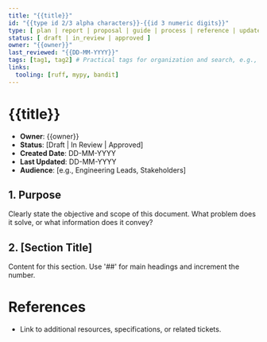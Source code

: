 ```yaml
---
title: "{{title}}"
id: "{{type id 2/3 alpha characters}}-{{id 3 numeric digits}}"
type: [ plan | report | proposal | guide | process | reference | update | pm | requirements | architecture | implementation | testing | template | readme ]
status: [ draft | in_review | approved ]
owner: "{{owner}}"
last_reviewed: "{{DD-MM-YYYY}}"
tags: [tag1, tag2] # Practical tags for organization and search, e.g., project, feature, bug, documentation-type
links:
  tooling: [ruff, mypy, bandit]
---
```


# {{title}}

- **Owner**: {{owner}}
- **Status**: [Draft | In Review | Approved]
- **Created Date**: DD-MM-YYYY
- **Last Updated**: DD-MM-YYYY
- **Audience**: [e.g., Engineering Leads, Stakeholders]

## 1. Purpose

Clearly state the objective and scope of this document. What problem does it solve, or what information does it convey?

## 2. [Section Title]

Content for this section. Use '##' for main headings and increment the number.

<!-- Add more numbered sections as needed, e.g., ## 3. [Another Section Title] -->

# References

- Link to additional resources, specifications, or related tickets.
